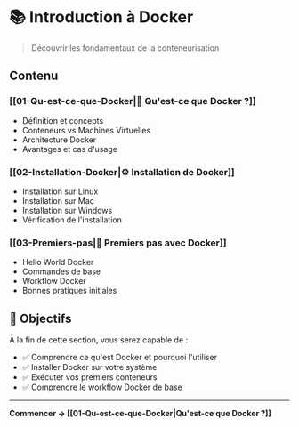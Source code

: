 # 📚 Introduction à Docker

> Découvrir les fondamentaux de la conteneurisation

## Contenu

### [[01-Qu-est-ce-que-Docker|📖 Qu'est-ce que Docker ?]]
- Définition et concepts
- Conteneurs vs Machines Virtuelles
- Architecture Docker
- Avantages et cas d'usage

### [[02-Installation-Docker|⚙️ Installation de Docker]]
- Installation sur Linux
- Installation sur Mac
- Installation sur Windows
- Vérification de l'installation

### [[03-Premiers-pas|🚀 Premiers pas avec Docker]]
- Hello World Docker
- Commandes de base
- Workflow Docker
- Bonnes pratiques initiales

## 🎯 Objectifs

À la fin de cette section, vous serez capable de :
- ✅ Comprendre ce qu'est Docker et pourquoi l'utiliser
- ✅ Installer Docker sur votre système
- ✅ Exécuter vos premiers conteneurs
- ✅ Comprendre le workflow Docker de base

---

**Commencer → [[01-Qu-est-ce-que-Docker|Qu'est-ce que Docker ?]]**
